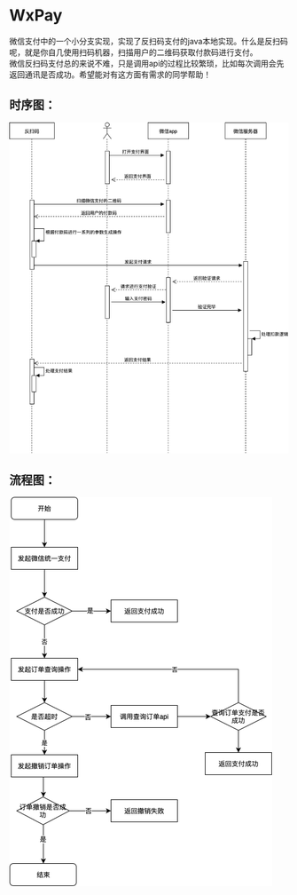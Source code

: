 # WxPay
  微信支付中的一个小分支实现，实现了反扫码支付的java本地实现。什么是反扫码呢，就是你自几使用扫码机器，扫描用户的二维码获取付款码进行支付。  
  微信反扫码支付总的来说不难，只是调用api的过程比较繁琐，比如每次调用会先返回通讯是否成功。希望能对有这方面有需求的同学帮助！
## 时序图：
![时序图](picture/微信反扫码时序图.png)
## 流程图：
![流程图](picture/微信反扫码流程图.png)
